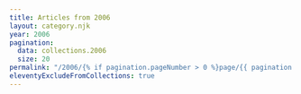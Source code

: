 ```yaml
---
title: Articles from 2006
layout: category.njk
year: 2006
pagination:
  data: collections.2006
  size: 20
permalink: "/2006/{% if pagination.pageNumber > 0 %}page/{{ pagination.pageNumber | plus: 1 }}/{% endif %}index.html"
eleventyExcludeFromCollections: true
---
```

